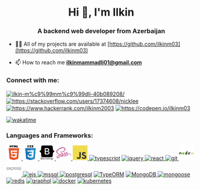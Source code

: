 <h1 align="center">Hi 👋, I'm Ilkin</h1>
<h3 align="center">A backend web developer from Azerbaijan</h3>

- 👨‍💻 All of my projects are available at [https://github.com/ilkinm03](https://github.com/ilkinm03)

- 📫 How to reach me **ilkinmammadli01@gmail.com**

<h3 align="left">Connect with me:</h3>
<p align="left">
<a href="https://linkedin.com/in/ilkin-m%c9%99mm%c9%99dli-40b089208/" target="_blank"><img align="center" src="https://raw.githubusercontent.com/rahuldkjain/github-profile-readme-generator/master/src/images/icons/Social/linked-in-alt.svg" alt="ilkin-m%c9%99mm%c9%99dli-40b089208/" height="30" width="40" /></a>
<a href="https://stackoverflow.com/users/https://stackoverflow.com/users/17374608/nicklee" target="_blank"><img align="center" src="https://raw.githubusercontent.com/rahuldkjain/github-profile-readme-generator/master/src/images/icons/Social/stack-overflow.svg" alt="https://stackoverflow.com/users/17374608/nicklee" height="30" width="40" /></a>
<a href="https://www.hackerrank.com/ilkinm2003" target="_blank"><img align="center" src="https://raw.githubusercontent.com/rahuldkjain/github-profile-readme-generator/master/src/images/icons/Social/hackerearth.svg" alt="https://www.hackerrank.com/ilkinm2003" height="30" width="40" /></a> <a href="https://codepen.io/ilkinm03" target="_blank"><img align="center" src="https://cdn2.iconfinder.com/data/icons/social-icons-33/128/Codepen-512.png" alt="https://codepen.io/ilkinm03" height="30" width="40" /></a>
</p>

[![wakatime](https://wakatime.com/badge/user/8349059c-0643-409b-a75d-8346318003c1.svg)](https://wakatime.com/@8349059c-0643-409b-a75d-8346318003c1)

<h3 align="left">Languages and Frameworks:</h3>
<p align="left"> <a href="https://www.w3.org/html/" target="_blank" rel="noreferrer"> <img src="https://raw.githubusercontent.com/devicons/devicon/master/icons/html5/html5-original-wordmark.svg" alt="html5" width="40" height="40"/> </a> <a href="https://www.w3schools.com/css/" target="_blank" rel="noreferrer"> <img src="https://raw.githubusercontent.com/devicons/devicon/master/icons/css3/css3-original-wordmark.svg" alt="css3" width="40" height="40"/> </a> <a href="https://getbootstrap.com" target="_blank" rel="noreferrer"> <img src="https://raw.githubusercontent.com/devicons/devicon/master/icons/bootstrap/bootstrap-plain-wordmark.svg" alt="bootstrap" width="40" height="40"/> </a> <a href="https://sass-lang.com" target="_blank" rel="noreferrer"> <img src="https://raw.githubusercontent.com/devicons/devicon/master/icons/sass/sass-original.svg" alt="sass" width="40" height="40"/> </a> <a href="https://developer.mozilla.org/en-US/docs/Web/JavaScript" target="_blank" rel="noreferrer"> <img src="https://raw.githubusercontent.com/devicons/devicon/master/icons/javascript/javascript-original.svg" alt="javascript" width="40" height="40"/> </a> <a href="https://www.typescriptlang.org/" target="_blank" rel="noreferrer"><img src="https://imgs.search.brave.com/fUka3B65wi3qR6ijrFMZHRBBidoHjRl5MjpWPTGMhjc/rs:fit:816:816:1/g:ce/aHR0cHM6Ly9jZG4t/aW1hZ2VzLTEubWVk/aXVtLmNvbS9tYXgv/MTIwMC8xKm1uNmJP/czdzNlFiYW8xNVBN/TlJ5T0EucG5n" alt="typescript" width="40" height="40" /></a> <a href="https://jquery.com/" target="_blank" rel="noreferrer"> <img src="https://openjsf.org/wp-content/uploads/sites/84/2019/10/jquery-logo-vertical_large_square.png" alt="jquery" width="40" height="40"/> </a><a href="https://reactjs.org/" target="_blank" rel="noreferrer"> <img src="https://upload.wikimedia.org/wikipedia/commons/thumb/a/a7/React-icon.svg/2300px-React-icon.svg.png" alt="react" width="40" height="40"/> </a> <a href="https://git-scm.com/" target="_blank" rel="noreferrer"> <img src="https://www.vectorlogo.zone/logos/git-scm/git-scm-icon.svg" alt="git" width="40" height="40"/> </a> <a href="https://nodejs.org" target="_blank" rel="noreferrer"> <img src="https://raw.githubusercontent.com/devicons/devicon/master/icons/nodejs/nodejs-original-wordmark.svg" alt="NodeJS" width="40" height="40"/> </a> <a href="https://expressjs.com" target="_blank" rel="noreferrer"> <img src="https://raw.githubusercontent.com/devicons/devicon/master/icons/express/express-original-wordmark.svg" alt="express" width="40" height="40"/> </a> <a href="https://ejs.co" targer="_blank" rel="noreferrer"> <img src="https://cdn.icon-icons.com/icons2/2107/PNG/512/file_type_ejs_icon_130626.png" alt="ejs" width="40" height="40"/> </a> <a href="https://www.microsoft.com/en-us/sql-server" target="_blank" rel="noreferrer"> <img src="https://www.svgrepo.com/show/303229/microsoft-sql-server-logo.svg" alt="mssql" width="40" height="40"/> </a> <a href="https://www.postgresql.org/" rel="noreferrer"><img src="https://imgs.search.brave.com/MQcUs7mlFgsDH4RwlzsQw7dKtUfTZSmu49AvVkRtxIg/rs:fit:509:509:1/g:ce/aHR0cHM6Ly9uZW1j/ZC5jb20vd3AtY29u/dGVudC91cGxvYWRz/LzIwMTQvMTAvUG9z/dGdyZVNRTC1sb2dv/LnBuZw" alt="postgresql" width="40" height="40" /></a> <a href="https://typeorm.io/" rel="noreferrer"><img src="https://imgs.search.brave.com/9ZWBkXYP_T1LyM-qNp-U1AS86lKcoave8Phw_HcF0Zc/rs:fit:200:200:1/g:ce/aHR0cHM6Ly9yZXMu/Y2xvdWRpbmFyeS5j/b20vcHJhY3RpY2Fs/ZGV2L2ltYWdlL2Zl/dGNoL3MtLWpPNTdv/YXhHLS0vY19saW1p/dCUyQ2ZfYXV0byUy/Q2ZsX3Byb2dyZXNz/aXZlJTJDcV9hdXRv/JTJDd184ODAvaHR0/cHM6Ly9jZG4taW1h/Z2VzLTEubWVkaXVt/LmNvbS9tYXgvMTIw/MC8xKjVkZkRGaVlI/cXJaU2dmcDQ3VFlO/NFEuanBlZw" alt="TypeORM" width="40" height="40" /></a> <a href="https://www.mongodb.com/" target="_blank" rel="noreferrer"> <img src="https://cdn.icon-icons.com/icons2/2415/PNG/512/mongodb_plain_wordmark_logo_icon_146423.png" alt="MongoDB" width="40" height="40"/> </a> <a href="https://mongoosejs.com/" target="_blank" rel="noreferrer"> <img src="https://camo.githubusercontent.com/0544e979c650bd85cf41a2a418f71a417f286755d1c27b2b2b5b7fc65bff809a/68747470733a2f2f63646e2e66696c65737461636b636f6e74656e742e636f6d2f746e735243355453304f4d496c79666a44614e4e" alt="mongoose" width="40" height="40"/> </a> <a href="https://redis.com/" targer="_blank" rel="noreferrer"><img src="https://imgs.search.brave.com/z1BgjIRkG4MG9vzhkOb8SJbW3rcsLEbxwxq9NthbAFk/rs:fit:365:365:1/g:ce/aHR0cHM6Ly9hdmF0/YXJzMS5naXRodWJ1/c2VyY29udGVudC5j/b20vdS8xNTI5OTI2/P3M9NDAwJnY9NA" alt="redis" width="40" height="40" /></a> <a href="https://graphql.org/" target="_blank" rel="noreferrer" ><img src="https://imgs.search.brave.com/YoD4_YBOkjqDd-XNrkHuLIy7SVuqKmPw1vCOp_AqtuE/rs:fit:1200:1200:1/g:ce/aHR0cHM6Ly93d3cu/YWJoYXliaGFyZ2F2/LmNvbS9jb250ZW50/L2ltYWdlcy8yMDE5/LzAyL0dyYXBoUUxf/TG9nby5zdmcucG5n" alt="graphql" widht="40" height="40" /></a> <a href="https://www.docker.com/" target="_blank" rel="noreferrer" ><img src="https://www.docker.com/wp-content/uploads/2022/03/vertical-logo-monochromatic.png" alt="docker" widht="40" height="40" /></a> <a href="https://kubernetes.io/" target="_blank" rel="noreferrer" ><img src="https://upload.wikimedia.org/wikipedia/commons/thumb/3/39/Kubernetes_logo_without_workmark.svg/1200px-Kubernetes_logo_without_workmark.svg.png" alt="kubernetes" widht="40" height="40" /></a> </p>
